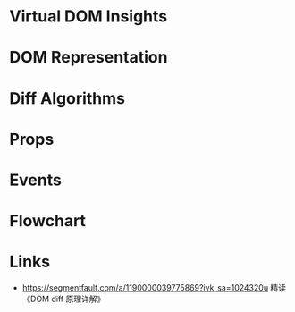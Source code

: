 # Virtual DOM Insights

# DOM Representation

# Diff Algorithms

# Props

# Events

# Flowchart

# Links

- https://segmentfault.com/a/1190000039775869?ivk_sa=1024320u 精读《DOM diff 原理详解》